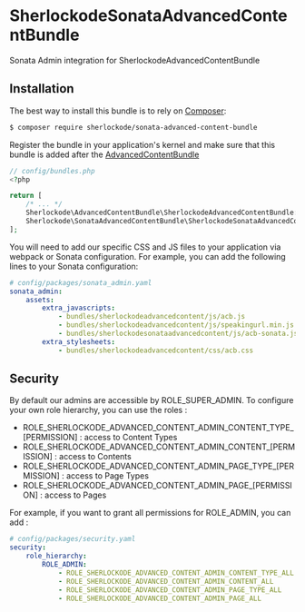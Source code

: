 SherlockodeSonataAdvancedContentBundle
======================================

Sonata Admin integration for SherlockodeAdvancedContentBundle

## Installation

The best way to install this bundle is to rely on [Composer](https://getcomposer.org/):

```bash
$ composer require sherlockode/sonata-advanced-content-bundle
```

Register the bundle in your application's kernel and make sure that this bundle is added
after the [AdvancedContentBundle](https://github.com/sherlockode/advanced-content-bundle)

```php
// config/bundles.php
<?php

return [
    /* ... */
    Sherlockode\AdvancedContentBundle\SherlockodeAdvancedContentBundle::class => ['all' => true],
    Sherlockode\SonataAdvancedContentBundle\SherlockodeSonataAdvancedContentBundle::class => ['all' => true],
];
```

You will need to add our specific CSS and JS files to your application via webpack or Sonata configuration.
For example, you can add the following lines to your Sonata configuration:

```yaml
# config/packages/sonata_admin.yaml
sonata_admin:
    assets:
        extra_javascripts:
            - bundles/sherlockodeadvancedcontent/js/acb.js
            - bundles/sherlockodeadvancedcontent/js/speakingurl.min.js
            - bundles/sherlockodesonataadvancedcontent/js/acb-sonata.js
        extra_stylesheets:
            - bundles/sherlockodeadvancedcontent/css/acb.css
```

## Security

By default our admins are accessible by ROLE_SUPER_ADMIN. 
To configure your own role hierarchy, you can use the roles : 
- ROLE_SHERLOCKODE_ADVANCED_CONTENT_ADMIN_CONTENT_TYPE_[PERMISSION] : access to Content Types
- ROLE_SHERLOCKODE_ADVANCED_CONTENT_ADMIN_CONTENT_[PERMISSION] : access to Contents
- ROLE_SHERLOCKODE_ADVANCED_CONTENT_ADMIN_PAGE_TYPE_[PERMISSION] : access to Page Types
- ROLE_SHERLOCKODE_ADVANCED_CONTENT_ADMIN_PAGE_[PERMISSION] : access to Pages

For example, if you want to grant all permissions for ROLE_ADMIN, you can add : 
```yaml
# config/packages/security.yaml
security:
    role_hierarchy:
        ROLE_ADMIN:
            - ROLE_SHERLOCKODE_ADVANCED_CONTENT_ADMIN_CONTENT_TYPE_ALL
            - ROLE_SHERLOCKODE_ADVANCED_CONTENT_ADMIN_CONTENT_ALL
            - ROLE_SHERLOCKODE_ADVANCED_CONTENT_ADMIN_PAGE_TYPE_ALL
            - ROLE_SHERLOCKODE_ADVANCED_CONTENT_ADMIN_PAGE_ALL
```
